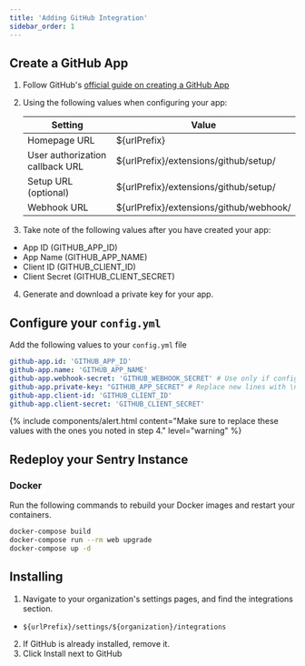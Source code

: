 ```yaml
---
title: 'Adding GitHub Integration'
sidebar_order: 1
---
```


## Create a GitHub App

1. Follow GitHub's [official guide on creating a GitHub App](https://developer.github.com/apps/building-github-apps/creating-a-github-app/)
2. Using the following values when configuring your app:

    | Setting | Value |
    | ---- | ---- |
    | Homepage URL | ${urlPrefix} |
    | User authorization callback URL | ${urlPrefix}/extensions/github/setup/ |
    | Setup URL (optional) | ${urlPrefix}/extensions/github/setup/ |
    | Webhook URL | ${urlPrefix}/extensions/github/webhook/ |

3. Take note of the following values after you have created your app:
  - App ID (GITHUB_APP_ID)
  - App Name (GITHUB_APP_NAME)
  - Client ID (GITHUB_CLIENT_ID)
  - Client Secret (GITHUB_CLIENT_SECRET)

4. Generate and download a private key for your app.


## Configure your `config.yml`

Add the following values to your `config.yml` file

```yml
github-app.id: 'GITHUB_APP_ID'
github-app.name: 'GITHUB_APP_NAME'
github-app.webhook-secret: 'GITHUB_WEBHOOK_SECRET' # Use only if configured in GitHub
github-app.private-key: "GITHUB_APP_SECRET" # Replace new lines with \n to preserve them.
github-app.client-id: 'GITHUB_CLIENT_ID'
github-app.client-secret: 'GITHUB_CLIENT_SECRET'
```

{% include components/alert.html
    content="Make sure to replace these values with the ones you noted in step 4."
    level="warning"
  %}
  
## Redeploy your Sentry Instance

### Docker

Run the following commands to rebuild your Docker images and restart your containers.

```bash
docker-compose build
docker-compose run --rm web upgrade
docker-compose up -d
```

## Installing

1. Navigate to your organization's settings pages, and find the integrations section.
  - `${urlPrefix}/settings/${organization}/integrations`
2. If GitHub is already installed, remove it.
3. Click Install next to GitHub